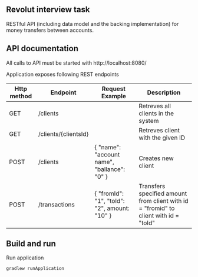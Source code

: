 ## Revolut interview task
RESTful API (including data model and the backing implementation) for money transfers between accounts.

## API documentation
All calls to API must be started with http://localhost:8080/

Application exposes following REST endpoints

| Http method | Endpoint                                        | Request Example                                   | Description                                                                  |
|-------------|-------------------------------------------------|---------------------------------------------------|----------------------------------------------------------------|
| GET         | /clients                                        |                                                   | Retreves all clients in the system                            |
| GET         | /clients/{clientsId}                            |                                                   | Retreves client with the given ID                             |
| POST        | /clients                                        | {   "name": "account name",   "ballance": "0" }   | Creates new client                               |
| POST        | /transactions                                   | {   "fromId": "1", "toId": "2", amount: "10"  }   | Transfers specified amount from client with id = "fromid" to client with id = "toId"  |


## Build and run

Run application 
```
gradlew runApplication
```